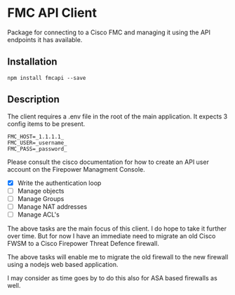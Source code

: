 # FMC API Client 

Package for connecting to a Cisco FMC and managing it using the API endpoints it has available.

## Installation

`npm install fmcapi --save`

## Description

The client requires a .env file in the root of the main application. It expects 3 config items to be present.

```
FMC_HOST=_1.1.1.1_
FMC_USER=_username_
FMC_PASS=_password_
```

Please consult the cisco documentation for how to create an API user account on the Firepower Managment Console.

- [x] Write the authentication loop
- [ ] Manage objects
- [ ] Manage Groups
- [ ] Manage NAT addresses
- [ ] Manage ACL's

The above tasks are the main focus of this client. I do hope to take it further over time. But for now I have an immediate need to migrate an old Cisco FWSM to a Cisco Firepower Threat Defence firewall.

The above tasks will enable me to migrate the old firewall to the new firewall using a nodejs web based application.

I may consider as time goes by to do this also for ASA based firewalls as well.